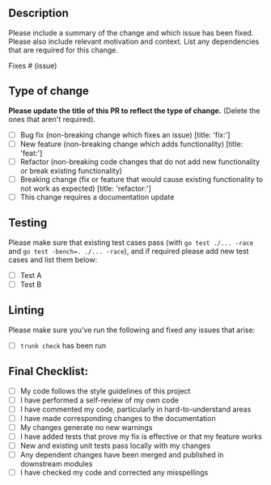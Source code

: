 ## Description

Please include a summary of the change and which issue has been fixed. Please also include relevant motivation and context. List any dependencies that are required for this change.

Fixes # (issue)

## Type of change

**Please update the title of this PR to reflect the type of change.** (Delete the ones that aren't required).

- [ ] Bug fix (non-breaking change which fixes an issue) [title: 'fix:']
- [ ] New feature (non-breaking change which adds functionality) [title: 'feat:']
- [ ] Refactor (non-breaking code changes that do not add new functionality or break existing functionality)
- [ ] Breaking change (fix or feature that would cause existing functionality to not work as expected) [title: 'refactor:']
- [ ] This change requires a documentation update

## Testing

Please make sure that existing test cases pass (with `go test ./... -race` and `go test -bench=. ./... -race`),
and if required please add new test cases and list them below:

- [ ] Test A
- [ ] Test B

## Linting

Please make sure you've run the following and fixed any issues that arise:

- [ ] `trunk check` has been run

## Final Checklist:

- [ ] My code follows the style guidelines of this project
- [ ] I have performed a self-review of my own code
- [ ] I have commented my code, particularly in hard-to-understand areas
- [ ] I have made corresponding changes to the documentation
- [ ] My changes generate no new warnings
- [ ] I have added tests that prove my fix is effective or that my feature works
- [ ] New and existing unit tests pass locally with my changes
- [ ] Any dependent changes have been merged and published in downstream modules
- [ ] I have checked my code and corrected any misspellings
